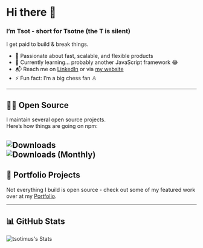 # Hi there 👋  
### I’m Tsot - short for Tsotne (the T is silent)

I get paid to build & break things.

- 🔭 Passionate about fast, scalable, and flexible products  
- 🌱 Currently learning... probably another JavaScript framework 😂  
- 📬 Reach me on [LinkedIn](https://www.linkedin.com/in/tsotne-gvadzabia/) or via [my website](https://tsotne.co.uk/contact)  
- ⚡ Fun fact: I’m a big chess fan ♙

---

## 🧑‍💻 Open Source

I maintain several open source projects.  
Here’s how things are going on npm:

![Downloads](https://img.shields.io/npm-stat/dw/tsotrocki?label=downloads&style=flat-square)  
![Downloads (Monthly)](https://img.shields.io/npm-stat/dm/tsotrocki?label=downloads&style=flat-square)
---

## 🚀 Portfolio Projects

Not everything I build is open source - check out some of my featured work over at my [Portfolio](https://tsotne.co.uk/projects).

---

## 📊 GitHub Stats

![tsotimus's Stats](https://github-readme-stats.vercel.app/api?username=tsotimus&theme=vue-dark&show_icons=true&hide_border=true&count_private=true)
